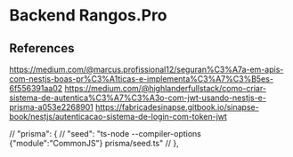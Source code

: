 # Backend Rangos.Pro

## References

<https://medium.com/@marcus.profissional12/seguran%C3%A7a-em-apis-com-nestjs-boas-pr%C3%A1ticas-e-implementa%C3%A7%C3%B5es-6f556391aa02>
<https://medium.com/@highlanderfullstack/como-criar-sistema-de-autentica%C3%A7%C3%A3o-com-jwt-usando-nestjs-e-prisma-a053e2268901>
<https://fabricadesinapse.gitbook.io/sinapse-book/nestjs/autenticacao-sistema-de-login-com-token-jwt>

  // "prisma": {
  //   "seed": "ts-node --compiler-options {\"module\":\"CommonJS\"} prisma/seed.ts"
  // },
  